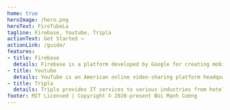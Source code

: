 ```yaml
---
home: true
heroImage: /hero.png
heroText: FireTubeLa
tagline: Firebase, Youtube, Tripla
actionText: Get Started →
actionLink: /guide/
features:
- title: Firebase
  details: Firebase is a platform developed by Google for creating mobile and web applications.
- title: Youtube
  details: YouTube is an American online video-sharing platform headquartered in San Bruno, California.
- title: Tripla
  details: Tripla provides IT services to various industries from hotel and travel related.
footer: MIT Licensed | Copyright © 2020-present Bùi Mạnh Cường
---
```

